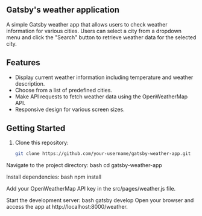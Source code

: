
## Gatsby's weather application  


A simple Gatsby weather app that allows users to check weather information for various cities. Users can select a city from a dropdown menu and click the "Search" button to retrieve weather data for the selected city.

## Features

- Display current weather information including temperature and weather description.
- Choose from a list of predefined cities.
- Make API requests to fetch weather data using the OpenWeatherMap API.
- Responsive design for various screen sizes.



## Getting Started

1. Clone this repository:

   ```bash
   git clone https://github.com/your-username/gatsby-weather-app.git
   
Navigate to the project directory:
bash
cd gatsby-weather-app

Install dependencies:
bash
npm install

Add your OpenWeatherMap API key in the src/pages/weather.js file.

Start the development server:
bash
gatsby develop
Open your browser and access the app at http://localhost:8000/weather.



